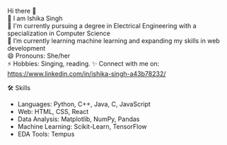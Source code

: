 Hi there 👋  
👯 I am Ishika Singh  
📖 I'm currently pursuing a degree in Electrical Engineering with a specialization in Computer Science  
🌱 I’m currently learning machine learning and expanding my skills in web development  
😄 Pronouns: She/her  
⚡ Hobbies: Singing, reading. 
✨ Connect with me on: https://www.linkedin.com/in/ishika-singh-a43b78232/ 

🛠️ Skills
- Languages: Python, C++, Java, C, JavaScript
- Web: HTML, CSS, React
- Data Analysis: Matplotlib, NumPy, Pandas
- Machine Learning: Scikit-Learn, TensorFlow
- EDA Tools: Tempus
